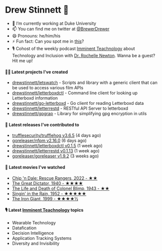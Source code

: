 
# Drew Stinnett 👋

- 🔭 I’m currently working at Duke University
- 📫 You can find me on twitter at [@BrewerDrewer](https://twitter.com/BrewerDrewer)
- 😄 Pronouns: he/him/his
- ⚡ Fun fact: Can you spot me in [this](https://www.youtube.com/watch?v=oL9WnB0qHBA)?
- 🎙 Cohost of the weekly podcast [Imminent Teachnology](https://podcast.imminentteachnology.com/) about Technology and Inclusion with [Dr. Rochelle Newton](https://www.linkedin.com/in/drrochellenewton/). Wanna be a guest? Hit me up!

#### 👨‍💻 Latest projects I've created
- [drewstinnett/letswatch](https://github.com/drewstinnett/letswatch) - Scripts and library with a generic client that can be used to access various film APIs
- [drewstinnett/letterboxdctl](https://github.com/drewstinnett/letterboxdctl) - Command line client for looking up Letterboxd information
- [drewstinnett/go-letterboxd](https://github.com/drewstinnett/go-letterboxd) - Go client for reading Letterboxd data
- [drewstinnett/letterrestd](https://github.com/drewstinnett/letterrestd) - RESTful API Server to letterboxd
- [drewstinnett/gpgrap](https://github.com/drewstinnett/gpgrap) - Library for simplifying gpg encryption in utils

#### 🚀 Latest releases I've contributed to
- [trufflesecurity/trufflehog v3.6.5](https://github.com/trufflesecurity/trufflehog/releases/tag/v3.6.5) (4 days ago)
- [goreleaser/nfpm v2.16.0](https://github.com/goreleaser/nfpm/releases/tag/v2.16.0) (6 days ago)
- [drewstinnett/letterboxdctl v0.1.5](https://github.com/drewstinnett/letterboxdctl/releases/tag/v0.1.5) (1 week ago)
- [drewstinnett/letterrestd v0.1.13](https://github.com/drewstinnett/letterrestd/releases/tag/v0.1.13) (1 week ago)
- [goreleaser/goreleaser v1.9.2](https://github.com/goreleaser/goreleaser/releases/tag/v1.9.2) (3 weeks ago)

#### 🍿 Latest movies I've watched
- [Chip &#39;n Dale: Rescue Rangers, 2022 - ★★](https://letterboxd.com/mondodrew/film/chip-n-dale-rescue-rangers/)
- [The Great Dictator, 1940 - ★★★★](https://letterboxd.com/mondodrew/film/the-great-dictator/)
- [The Life and Death of Colonel Blimp, 1943 - ★★](https://letterboxd.com/mondodrew/film/the-life-and-death-of-colonel-blimp/)
- [Singin&#39; in the Rain, 1952 - ★★★★★](https://letterboxd.com/mondodrew/film/singin-in-the-rain/)
- [The Iron Giant, 1999 - ★★★★½](https://letterboxd.com/mondodrew/film/the-iron-giant/)

#### 🎙 Latest [Imminent Teachnology](https://podcast.imminentteachnology.com/) topics
- Wearable Technology
- Datafication
- Decision Intelligence
- Application Tracking Systems
- Diversity and Invisibility